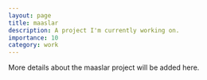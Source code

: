 ```yaml
---
layout: page
title: maaslar
description: A project I'm currently working on.
importance: 10
category: work
---
```


More details about the maaslar project will be added here. 